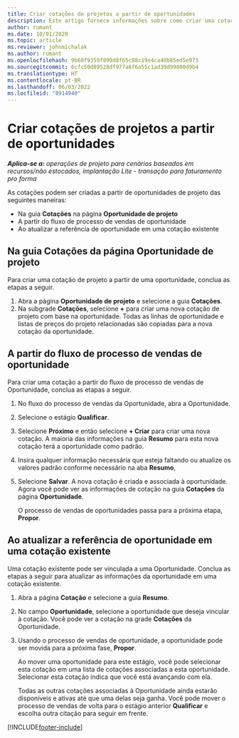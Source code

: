 ```yaml
---
title: Criar cotações de projetos a partir de oportunidades
description: Este artigo fornece informações sobre como criar uma cotação de projeto de uma oportunidade.
author: rumant
ms.date: 10/01/2020
ms.topic: article
ms.reviewer: johnmichalak
ms.author: rumant
ms.openlocfilehash: 9b60f9359f899d8f65c88c19e4ca40b85ed5e973
ms.sourcegitcommit: 6cfc50d89528df977a8f6a55c1ad39d99800d9b4
ms.translationtype: HT
ms.contentlocale: pt-BR
ms.lasthandoff: 06/03/2022
ms.locfileid: "8914940"
---
```

# <a name="create-project-quotes-from-opportunities"></a>Criar cotações de projetos a partir de oportunidades

_**Aplica-se a:** operações de projeto para cenários baseados em recursos/não estocados, implantação Lite - transação para faturamento pro forma_

As cotações podem ser criadas a partir de oportunidades de projeto das seguintes maneiras:

- Na guia **Cotações** na página **Oportunidade de projeto**
- A partir do fluxo de processo de vendas de oportunidade
- Ao atualizar a referência de oportunidade em uma cotação existente

## <a name="from-the-quotes-tab-of-the-project-opportunity-page"></a>Na guia Cotações da página Oportunidade de projeto

Para criar uma cotação de projeto a partir de uma oportunidade, conclua as etapas a seguir.

1. Abra a página **Oportunidade de projeto** e selecione a guia **Cotações**. 
2. Na subgrade **Cotações**, selecione **+** para criar uma nova cotação de projeto com base na oportunidade. Todas as linhas de oportunidade e listas de preços do projeto relacionadas são copiadas para a nova cotação da oportunidade.

## <a name="from-the-opportunity-sales-process-flow"></a>A partir do fluxo de processo de vendas de oportunidade

Para criar uma cotação a partir do fluxo de processo de vendas de Oportunidade, conclua as etapas a seguir.

1. No fluxo do processo de vendas da Oportunidade, abra a Oportunidade.
2. Selecione o estágio **Qualificar**. 
3. Selecione **Próximo** e então selecione **+ Criar** para criar uma nova cotação. A maioria das informações na guia **Resumo** para esta nova cotação terá a oportunidade como padrão. 
4. Insira qualquer informação necessária que esteja faltando ou atualize os valores padrão conforme necessário na aba **Resumo**,
5. Selecione **Salvar**. A nova cotação é criada e associada à oportunidade. Agora você pode ver as informações de cotação na guia **Cotações** da página **Oportunidade**. 

   O processo de vendas de oportunidades passa para a próxima etapa, **Propor**.


## <a name="by-updating-the-opportunity-reference-on-an-existing-quote"></a>Ao atualizar a referência de oportunidade em uma cotação existente

Uma cotação existente pode ser vinculada a uma Oportunidade. Conclua as etapas a seguir para atualizar as informações da oportunidade em uma cotação existente.

1. Abra a página **Cotação** e selecione a guia **Resumo**.
2. No campo **Oportunidade**, selecione a oportunidade que deseja vincular à cotação. Você pode ver a cotação na grade **Cotações** da Oportunidade. 
3. Usando o processo de vendas de oportunidade, a oportunidade pode ser movida para a próxima fase, **Propor**. 

   Ao mover uma oportunidade para este estágio, você pode selecionar esta cotação em uma lista de cotações associadas a esta oportunidade. Selecionar esta cotação indica que você está avançando com ela.

   Todas as outras cotações associadas à Oportunidade ainda estarão disponíveis e ativas até que uma delas seja ganha. Você pode mover o processo de vendas de volta para o estágio anterior **Qualificar** e escolha outra citação para seguir em frente.


[!INCLUDE[footer-include](../includes/footer-banner.md)]